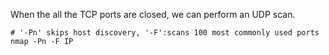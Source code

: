 When the all the TCP ports are closed, we can perform an UDP scan.
```
# '-Pn' skips host discovery, '-F':scans 100 most commonly used ports
nmap -Pn -F IP
```